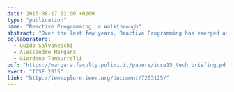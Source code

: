 ```yaml
---
date: 2015-08-17 12:00 +0200
type: "publication"
name: "Reactive Programming: a Walkthrough"
abstract: "Over the last few years, Reactive Programming has emerged as the trend to support the development of reactive software through dedicated programming abstractions. Reactive Programming has been increasingly investigated in the programming languages community and it is now gaining the interest of practitioners. Conversely, it has received so far less attention from the software engineering community. This technical briefing bridges this gap through an accurate overview of Reactive Programming, discussing the available frameworks and outlining open research challenges with an emphasis on cross-field research opportunities."
collaborators:
  - Guido Salvaneschi
  - Alessandro Margara
  - Giordano Tamburrelli
pdf: "https://margara.faculty.polimi.it/papers/icse15_tech_briefing.pdf"
event: "ICSE 2015"
link: "http://ieeexplore.ieee.org/document/7203125/"
---
```

